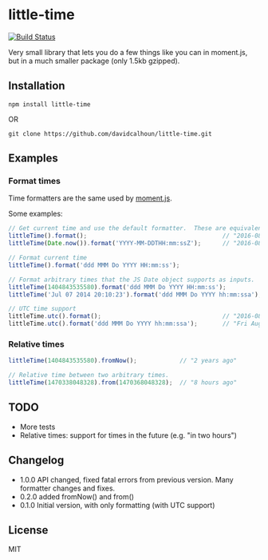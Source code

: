 # little-time
[![Build Status](https://travis-ci.org/davidcalhoun/little-time.svg?branch=master)](https://travis-ci.org/davidcalhoun/little-time)

Very small library that lets you do a few things like you can in moment.js, but in a much smaller package (only 1.5kb gzipped).

## Installation

`npm install little-time`

OR

`git clone https://github.com/davidcalhoun/little-time.git`


## Examples

### Format times
Time formatters are the same used by [moment.js](http://momentjs.com/docs/#/displaying/format/).

Some examples:

```js
// Get current time and use the default formatter.  These are equivalent:
littleTime().format();                                      // "2016-08-05T16:23:45Z"
littleTime(Date.now()).format('YYYY-MM-DDTHH:mm:ssZ');      // "2016-08-05T16:23:45Z"

// Format current time
littleTime().format('ddd MMM Do YYYY HH:mm:ss');                          // "Fri Aug 5th 2016 16:23:45pm"

// Format arbitrary times that the JS Date object supports as inputs.
littleTime(1404843535580).format('ddd MMM Do YYYY HH:mm:ss');             // "Tue Jul 8th 2014 11:18:55"
littleTime('Jul 07 2014 20:10:23').format('ddd MMM Do YYYY hh:mm:ssa');   // "Mon Jul 7th 2014 08:10:23pm"

// UTC time support
littleTime.utc().format();                                  // "2016-08-05T23:23:45Z"
littleTime.utc().format('ddd MMM Do YYYY hh:mm:ssa');       // "Fri Aug 5th 2016 23:23:45pm"
```

### Relative times
```js
littleTime(1404843535580).fromNow();            // "2 years ago"

// Relative time between two arbitrary times.
littleTime(1470338048328).from(1470368048328);  // "8 hours ago"
```

## TODO
* More tests
* Relative times: support for times in the future (e.g. "in two hours")

## Changelog
* 1.0.0 API changed, fixed fatal errors from previous version.  Many formatter changes and fixes.
* 0.2.0 added fromNow() and from()
* 0.1.0 Initial version, with only formatting (with UTC support)

## License
MIT
